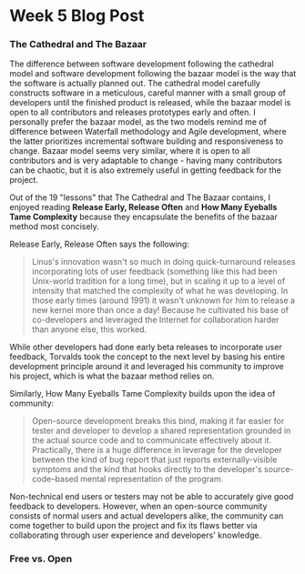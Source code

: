 # Week 5 Blog Post

### The Cathedral and The Bazaar

The difference between software development following the cathedral model and software development following the bazaar model
is the way that the software is actually planned out. The cathedral model carefully constructs software in a meticulous,
careful manner with a small group of developers until the finished product is released, while the bazaar model is
open to all contributors and releases prototypes early and often. I personally prefer the bazaar model, as the two
models remind me of difference between Waterfall methodology and Agile development, where the latter prioritizes incremental
software building and responsiveness to change. Bazaar model seems very similar, where it is open to all contributors and is
very adaptable to change - having many contributors can be chaotic, but it is also extremely useful in getting feedback
for the project.

Out of the 19 "lessons" that The Cathedral and The Bazaar contains, I enjoyed reading **Release Early, Release Often** and
**How Many Eyeballs Tame Complexity** because they encapsulate the benefits of the bazaar method most concisely. 

Release Early, Release Often says the following:

>Linus's innovation wasn't so much in doing quick-turnaround releases incorporating lots of user
>feedback (something like this had been Unix-world tradition for a long time), but in scaling it
>up to a level of intensity that matched the complexity of what he was developing. In those 
>early times (around 1991) it wasn't unknown for him to release a new kernel more than once a day!
>Because he cultivated his base of co-developers and leveraged the Internet for collaboration harder 
>than anyone else, this worked.

While other developers had done early beta releases to incorporate user feedback, Torvalds took the concept to the next level
by basing his entire development principle around it and leveraged his community to improve his project, which is what the
bazaar method relies on.

Similarly, How Many Eyeballs Tame Complexity builds upon the idea of community:

>Open-source development breaks this bind, making it far easier for tester and developer to develop a shared
>representation grounded in the actual source code and to communicate effectively about it. Practically,
>there is a huge difference in leverage for the developer between the kind of bug report that just reports
>externally-visible symptoms and the kind that hooks directly to the developer's source-code–based mental
>representation of the program.

Non-technical end users or testers may not be able to accurately give good feedback to developers. However, when an open-source
community consists of normal users and actual developers alike, the community can come together to build upon the project
and fix its flaws better via collaborating through user experience and developers' knowledge.

### Free vs. Open
